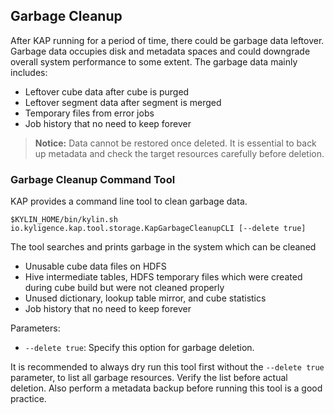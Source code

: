## Garbage Cleanup

After KAP running for a period of time, there could be garbage data leftover. Garbage data occupies disk and metadata spaces and could downgrade overall system performance to some extent. The garbage data mainly includes: 

- Leftover cube data after cube is purged
- Leftover segment data after segment is merged
- Temporary files from error jobs
- Job history that no need to keep forever

> **Notice:** Data cannot be restored once deleted. It is essential to back up metadata and check the target resources carefully before deletion.

### Garbage Cleanup Command Tool

KAP provides a command line tool to clean garbage data.

```shell
$KYLIN_HOME/bin/kylin.sh io.kyligence.kap.tool.storage.KapGarbageCleanupCLI [--delete true]
```

The tool searches and prints garbage in the system which can be cleaned

- Unusable cube data files on HDFS
- Hive intermediate tables, HDFS temporary files which were created during cube build but were not cleaned properly
- Unused dictionary, lookup table mirror, and cube statistics
- Job history that no need to keep forever

Parameters:

- `--delete true`: Specify this option for garbage deletion.

It is recommended to always dry run this tool first without the `--delete true` parameter, to list all garbage resources. Verify the list before actual deletion. Also perform a metadata backup before running this tool is a good practice.
